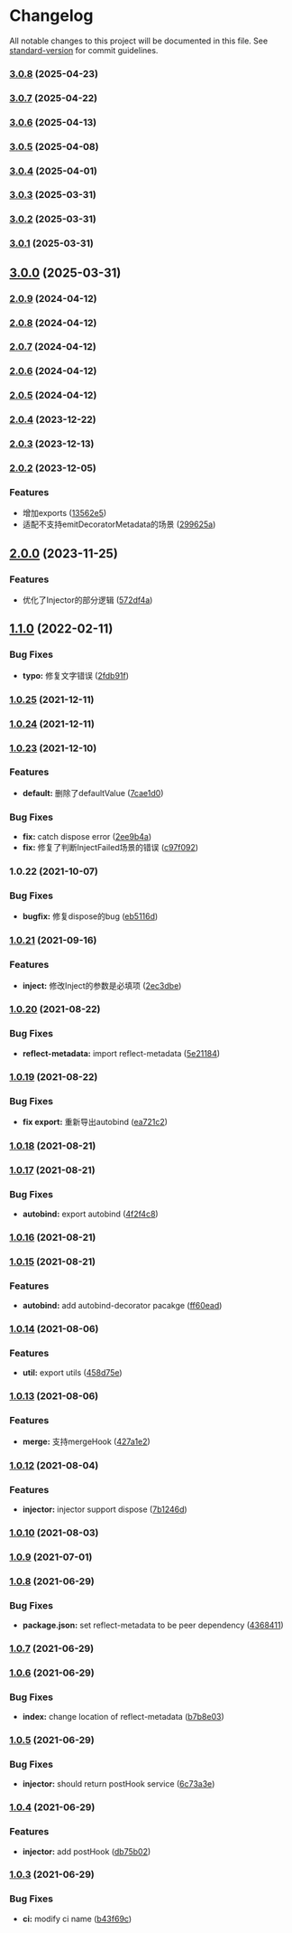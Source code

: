 # Changelog

All notable changes to this project will be documented in this file. See [standard-version](https://github.com/conventional-changelog/standard-version) for commit guidelines.

### [3.0.8](https://github.com/kaokei/di/compare/v3.0.7...v3.0.8) (2025-04-23)

### [3.0.7](https://github.com/kaokei/di/compare/v3.0.6...v3.0.7) (2025-04-22)

### [3.0.6](https://github.com/kaokei/di/compare/v3.0.5...v3.0.6) (2025-04-13)

### [3.0.5](https://github.com/kaokei/di/compare/v3.0.4...v3.0.5) (2025-04-08)

### [3.0.4](https://github.com/kaokei/di/compare/v3.0.3...v3.0.4) (2025-04-01)

### [3.0.3](https://github.com/kaokei/di/compare/v3.0.2...v3.0.3) (2025-03-31)

### [3.0.2](https://github.com/kaokei/di/compare/v3.0.1...v3.0.2) (2025-03-31)

### [3.0.1](https://github.com/kaokei/di/compare/v3.0.0...v3.0.1) (2025-03-31)

## [3.0.0](https://github.com/kaokei/di/compare/v2.0.9...v3.0.0) (2025-03-31)

### [2.0.9](https://github.com/kaokei/di/compare/v2.0.8...v2.0.9) (2024-04-12)

### [2.0.8](https://github.com/kaokei/di/compare/v2.0.7...v2.0.8) (2024-04-12)

### [2.0.7](https://github.com/kaokei/di/compare/v2.0.6...v2.0.7) (2024-04-12)

### [2.0.6](https://github.com/kaokei/di/compare/v2.0.5...v2.0.6) (2024-04-12)

### [2.0.5](https://github.com/kaokei/di/compare/v2.0.4...v2.0.5) (2024-04-12)

### [2.0.4](https://github.com/kaokei/di/compare/v2.0.3...v2.0.4) (2023-12-22)

### [2.0.3](https://github.com/kaokei/di/compare/v2.0.2...v2.0.3) (2023-12-13)

### [2.0.2](https://github.com/kaokei/di/compare/v2.0.0...v2.0.2) (2023-12-05)


### Features

* 增加exports ([13562e5](https://github.com/kaokei/di/commit/13562e591b54a4a0179aabd89d256967d3595e6b))
* 适配不支持emitDecoratorMetadata的场景 ([299625a](https://github.com/kaokei/di/commit/299625ad222a91608905a6cf57abf50d5d9b2330))

## [2.0.0](https://github.com/kaokei/di/compare/v1.1.0...v2.0.0) (2023-11-25)


### Features

* 优化了Injector的部分逻辑 ([572df4a](https://github.com/kaokei/di/commit/572df4a5da64df657e61f212e03cce8036146a00))

## [1.1.0](https://github.com/kaokei/di/compare/v1.0.25...v1.1.0) (2022-02-11)


### Bug Fixes

* **typo:** 修复文字错误 ([2fdb91f](https://github.com/kaokei/di/commit/2fdb91ff95eab8c1c13153e5c267ce584bcf985b))

### [1.0.25](https://github.com/kaokei/di/compare/v1.0.24...v1.0.25) (2021-12-11)

### [1.0.24](https://github.com/kaokei/di/compare/v1.0.23...v1.0.24) (2021-12-11)

### [1.0.23](https://github.com/kaokei/di/compare/v1.0.22...v1.0.23) (2021-12-10)


### Features

* **default:** 删除了defaultValue ([7cae1d0](https://github.com/kaokei/di/commit/7cae1d039298b39ec7fccd793a804743ec43ab6c))


### Bug Fixes

* **fix:** catch dispose error ([2ee9b4a](https://github.com/kaokei/di/commit/2ee9b4a69158e8a5741144170615beb25c2e84a7))
* **fix:** 修复了判断InjectFailed场景的错误 ([c97f092](https://github.com/kaokei/di/commit/c97f092744e178236b1317aab108f92d337eb943))

### 1.0.22 (2021-10-07)


### Bug Fixes

* **bugfix:** 修复dispose的bug ([eb5116d](https://github.com/kaokei/di/commit/eb5116d28139ad7c21738e089ce764e76609b3c6))

### [1.0.21](https://github.com/kaokei/di/compare/v1.0.20...v1.0.21) (2021-09-16)


### Features

* **inject:** 修改Inject的参数是必填项 ([2ec3dbe](https://github.com/kaokei/di/commit/2ec3dbeea8dc02ab0d8b43ce104192626cb8a9dd))

### [1.0.20](https://github.com/kaokei/di/compare/v1.0.19...v1.0.20) (2021-08-22)


### Bug Fixes

* **reflect-metadata:** import reflect-metadata ([5e21184](https://github.com/kaokei/di/commit/5e21184f922f32d97640b42c96982313dc5c9ea4))

### [1.0.19](https://github.com/kaokei/di/compare/v1.0.18...v1.0.19) (2021-08-22)


### Bug Fixes

* **fix export:** 重新导出autobind ([ea721c2](https://github.com/kaokei/di/commit/ea721c28be8c0734e43b95a01bc234843346ca5e))

### [1.0.18](https://github.com/kaokei/di/compare/v1.0.17...v1.0.18) (2021-08-21)

### [1.0.17](https://github.com/kaokei/di/compare/v1.0.16...v1.0.17) (2021-08-21)


### Bug Fixes

* **autobind:** export autobind ([4f2f4c8](https://github.com/kaokei/di/commit/4f2f4c83bbdb0bcb87bc44df608bdb6fc4858ec2))

### [1.0.16](https://github.com/kaokei/di/compare/v1.0.15...v1.0.16) (2021-08-21)

### [1.0.15](https://github.com/kaokei/di/compare/v1.0.14...v1.0.15) (2021-08-21)


### Features

* **autobind:** add autobind-decorator pacakge ([ff60ead](https://github.com/kaokei/di/commit/ff60ead4eb892a15249d8ef74153451c16e0c696))

### [1.0.14](https://github.com/kaokei/di/compare/v1.0.13...v1.0.14) (2021-08-06)


### Features

* **util:** export utils ([458d75e](https://github.com/kaokei/di/commit/458d75e7583d4ca6bfa3c32755daf9b1e1f17b1a))

### [1.0.13](https://github.com/kaokei/di/compare/v1.0.12...v1.0.13) (2021-08-06)


### Features

* **merge:** 支持mergeHook ([427a1e2](https://github.com/kaokei/di/commit/427a1e2f9681284e579a96a94dce0f4ee96f0414))

### [1.0.12](https://github.com/kaokei/di/compare/v1.0.10...v1.0.12) (2021-08-04)


### Features

* **injector:** injector support dispose ([7b1246d](https://github.com/kaokei/di/commit/7b1246d31ad0a621fe7ee6e0b007d621fb28643b))

### [1.0.10](https://github.com/kaokei/di/compare/v1.0.9...v1.0.10) (2021-08-03)

### [1.0.9](https://github.com/kaokei/di/compare/v1.0.8...v1.0.9) (2021-07-01)

### [1.0.8](https://github.com/kaokei/di/compare/v1.0.7...v1.0.8) (2021-06-29)


### Bug Fixes

* **package.json:** set reflect-metadata to be peer dependency ([4368411](https://github.com/kaokei/di/commit/4368411ce44d0f0f754c8bf8e3f263e3f27dbed2))

### [1.0.7](https://github.com/kaokei/di/compare/v1.0.6...v1.0.7) (2021-06-29)

### [1.0.6](https://github.com/kaokei/di/compare/v1.0.5...v1.0.6) (2021-06-29)


### Bug Fixes

* **index:** change location of reflect-metadata ([b7b8e03](https://github.com/kaokei/di/commit/b7b8e033554a3ea4604d3753947be5762e4b9032))

### [1.0.5](https://github.com/kaokei/di/compare/v1.0.4...v1.0.5) (2021-06-29)


### Bug Fixes

* **injector:** should return postHook service ([6c73a3e](https://github.com/kaokei/di/commit/6c73a3eb43a6d1670d446fcaaadcd1178ab51fda))

### [1.0.4](https://github.com/kaokei/di/compare/v1.0.3...v1.0.4) (2021-06-29)


### Features

* **injector:** add postHook ([db75b02](https://github.com/kaokei/di/commit/db75b02e049017ed959a83e310b3cb96e9514060))

### [1.0.3](https://github.com/kaokei/di/compare/v1.0.1...v1.0.3) (2021-06-29)


### Bug Fixes

* **ci:** modify ci name ([b43f69c](https://github.com/kaokei/di/commit/b43f69cbdfe2069f559045a95efc92a956b04d20))
